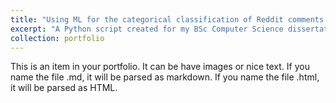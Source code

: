 ```yaml
---
title: "Using ML for the categorical classification of Reddit comments (NLP)"
excerpt: "A Python script created for my BSc Computer Science dissertation which classifies Reddit comments to subreddits using one of 3 self-trained ML models.<br/><img src='/images/venn_diag_1.png'>"
collection: portfolio
---
```


This is an item in your portfolio. It can be have images or nice text. If you name the file .md, it will be parsed as markdown. If you name the file .html, it will be parsed as HTML. 